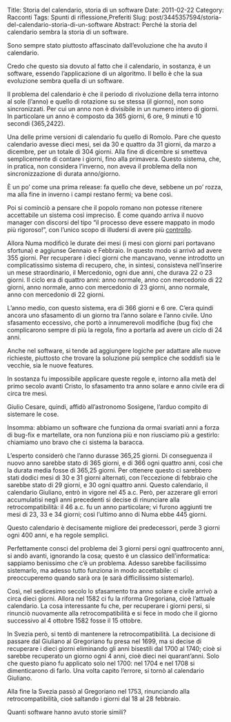 Title: Storia del calendario, storia di un software
Date: 2011-02-22
Category: Racconti
Tags: Spunti di riflessione,Preferiti
Slug: post/3445357594/storia-del-calendario-storia-di-un-software
Abstract: Perché la storia del calendario sembra la storia di un software.

Sono sempre stato piuttosto affascinato dall’evoluzione che ha avuto il calendario.

Credo che questo sia dovuto al fatto che il calendario, in sostanza, è un software, essendo l’applicazione di un algoritmo. Il bello è che la sua evoluzione sembra quella di un software.

Il problema del calendario è che il periodo di rivoluzione della terra intorno al sole (l’anno) e quello di rotazione su se stessa (il giorno), non sono sincronizzati. Per cui un anno non è divisibile in un numero intero di giorni. In particolare un anno è composto da 365 giorni, 6 ore, 9 minuti e 10 secondi (365,2422).

Una delle prime versioni di calendario fu quello di Romolo. Pare che questo calendario avesse dieci mesi, sei da 30 e quattro da 31 giorni, da marzo a dicembre, per un totale di 304 giorni. Alla fine di dicembre si smetteva semplicemente di contare i giorni, fino alla primavera. Questo sistema, che, in pratica, non considera l’inverno, non aveva il problema della non sincronizzazione di durata anno/giorno.

È un po’ come una prima release: fa quello che deve, sebbene un po’ rozza, ma alla fine in inverno i campi restano fermi; va bene così.

Poi si cominciò a pensare che il popolo romano non potesse ritenere accettabile un sistema così impreciso. È come quando arriva il nuovo manager con discorsi del tipo “il processo deve essere mappato in modo più rigoroso!”, con l’unico scopo di illudersi di avere più [controllo].

[controllo]: /post/556460537/sulle-stime

Allora Numa modificò le durate dei mesi (i mesi con giorni pari portavano sfortuna) e aggiunse Gennaio e Febbraio. In questo modo si arrivò ad avere 355 giorni. Per recuperare i dieci giorni che mancavano, venne introdotto un complicatissimo sistema di recupero, che, in sintesi, consisteva nell’inserire un mese straordinario, il Mercedonio, ogni due anni, che durava 22 o 23 giorni. Il ciclo era di quattro anni: anno normale, anno con mercedonio di 22 giorni, anno normale, anno con mercedonio di 23 giorni, anno normale, anno con mercedonio di 22 giorni.

L’anno medio, con questo sistema, era di 366 giorni e 6 ore. C’era quindi ancora uno sfasamento di un giorno tra l’anno solare e l’anno civile. Uno sfasamento eccessivo, che portò a innumerevoli modifiche (bug fix) che complicarono sempre di più la regola, fino a portarla ad avere un ciclo di 24 anni.

Anche nel software, si tende ad aggiungere logiche per adattare alle nuove richieste, piuttosto che trovare la soluzione più semplice che soddisfi sia le vecchie, sia le nuove features.

In sostanza fu impossibile applicare queste regole e, intorno alla metà del primo secolo avanti Cristo, lo sfasamento tra anno solare e anno civile era di circa tre mesi.

Giulio Cesare, quindi, affidò all’astronomo Sosìgene, l’arduo compito di sistemare le cose.

Insomma: abbiamo un software che funziona da ormai svariati anni a forza di bug-fix e martellate, ora non funziona più e non riusciamo più a gestirlo: chiamiamo uno bravo che ci sistema la baracca.

L’esperto considerò che l’anno durasse 365,25 giorni. Di conseguenza il nuovo anno sarebbe stato di 365 giorni, e di 366 ogni quattro anni, così che la durata media fosse di 365,25 giorni. Per ottenere questo ci sarebbero stati dodici mesi di 30 e 31 giorni alternati, con l’eccezione di febbraio che sarebbe stato di 29 giorni, e 30 ogni quattro anni. Questo calendario, il calendario Giuliano, entrò in vigore nel 45 a.c. Però, per azzerare gli errori accumulatisi negli anni precedenti si decise di rinunciare alla retrocompatibilità: il 46 a.c. fu un anno particolare; vi furono aggiunti tre mesi di 23, 33 e 34 giorni; così l’ultimo anno di Numa ebbe 445 giorni.

Questo calendario è decisamente migliore dei predecessori, perde 3 giorni ogni 400 anni, e ha regole semplici.

Perfettamente consci del problema dei 3 giorni persi ogni quattrocento anni, si andò avanti, ignorando la cosa; questo è un classico dell’informatica: sappiamo benissimo che c’è un problema. Adesso sarebbe facilissimo sistemarlo, ma adesso tutto funziona in modo accettabile: ci preoccuperemo quando sarà ora (e sarà difficilissimo sistemarlo).

Così, nel sedicesimo secolo lo sfasamento tra anno solare e civile arrivò a circa dieci giorni. Allora nel 1582 ci fu la riforma Gregoriana, cioè l’attuale calendario. La cosa interessante fu che, per recuperare i giorni persi, si rinunciò nuovamente alla retrocompatibilità e si fece in modo che il giorno successivo al 4 ottobre 1582 fosse il 15 ottobre.

In Svezia però, si tentò di mantenere la retrocompatibilità. La decisione di passare dal Giuliano al Gregoriano fu presa nel 1699, ma si decise di recuperare i dieci giorni eliminando gli anni bisestili dal 1700 al 1740; cioè si sarebbe recuperato un giorno ogni 4 anni, cioè dieci nei quarant’anni. Solo che questo piano fu applicato solo nel 1700: nel 1704 e nel 1708 si dimenticarono di farlo. Una volta capito l’errore, si tornò al calendario Giuliano.

Alla fine la Svezia passò al Gregoriano nel 1753, rinunciando alla retrocompatibilità, cioè saltando i giorni dal 18 al 28 febbraio.

Quanti software hanno avuto storie simili?
